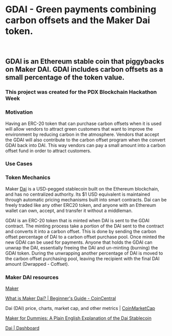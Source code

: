 GDAI - Green payments combining carbon offsets and the Maker Dai token.
====

 

GDAI is an Ethereum stable coin that piggybacks on Maker DAI. GDAI includes carbon offsets as a small percentage of the token value.
----

### This project was created for the PDX Blockchain Hackathon Week

### Motivation

Having an ERC-20 token that can purchase carbon offsets when it is used will allow vendors to attract green customers that want to improve the environment by reducing carbon in the atmosphere. Vendors that accept the GDAI will also contribute to the carbon offset program when the convert GDAI back into DAI. This way vendors can pay a small amount into a carbon offset fund in order to attract customers.

### Use Cases



### Token Mechanics

Maker [Dai](https://makerdao.com/en/dai) is a USD-pegged stablecoin built on the Ethereum blockchain, and has no centralized authority. Its $1 USD equivalent is maintained through automatic pricing mechanisms built into smart contracts. Dai can be freely traded like any other ERC20 token, and anyone with an Ethereum wallet can own, accept, and transfer it without a middleman.

GDAI is an ERC-20 token that is minted when DAI is sent to the GDAI contract. The minting process take a portion of the DAI sent to the contract and converts it into a carbon offset. This is done by sending the carbon offset percentage of DAI to a carbon offset purchase pool. Once minted the new GDAI can be used for payments. Anyone that holds the GDAI can unwrap the DAI, essentially freeing the DAI and un-minting (burning) the GDAI token. During the unwrapping another percentage of DAI is moved to the carbon offset purchasing pool, leaving the recipient with the final DAI amount (Dwrapped - Coffset).


### Maker DAI resources

[Maker](https://makerdao.com/en/)

[What is Maker Dai? | Beginner's Guide - CoinCentral](https://coincentral.com/maker-dai-beginner-guide/)

Dai (DAI) price, charts, market cap, and other metrics | [CoinMarketCap](https://coinmarketcap.com/currencies/dai/#markets)

[Maker for Dummies: A Plain English Explanation of the Dai Stablecoin](https://medium.com/cryptolinks/maker-for-dummies-a-plain-english-explanation-of-the-dai-stablecoin-e4481d79b90)

[Dai | Dashboard](https://dai.makerdao.com/)
